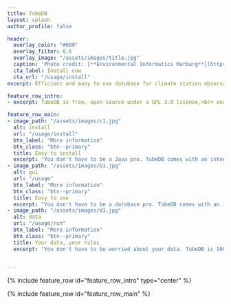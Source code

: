 ```yaml
---
title: TubeDB
layout: splash
author_profile: false

header:
  overlay_color: "#000"
  overlay_filter: 0.6
  overlay_image: "/assets/images/title.jpg"
  caption: 'Photo credit: [**Environmental Informatics Marburg**](https://www.flickr.com/environmentalinformatics-marburg/)'
  cta_label: Install now
  cta_url: "/usage/install"
excerpt: Efficient and easy to use database for climate station observations. Store, check, fill, aggregate, visualize and access your time series data on-demand.

feature_row_intro:
- excerpt: TubeDB is free, open source under a GPL 3.0 license,<br> and 100% Java backend + web frontend.

feature_row_main:
- image_path: "/assets/images/c1.jpg"
  alt: install
  url: "/usage/install"
  btn_label: "More information"
  btn_class: "btn--primary"
  title: Easy to install
  excerpt: "You don't have to be a Java pro. TubeDB comes with an integrated server. Download pre-build package or build from source automatically with Gradle."
- image_path: "/assets/images/b1.jpg"
  alt: gui
  url: "/usage"
  btn_label: "More information"
  btn_class: "btn--primary"
  title: Easy to use
  excerpt: "You don't have to be a database pro. TubeDB comes with an intuitive web-interface for preprocessing, gap filling, temporal aggregation and visualization."
- image_path: "/assets/images/d1.jpg"
  alt: data
  url: "/usage/run"
  btn_label: "More information"
  btn_class: "btn--primary"
  title: Your data, your rules
  excerpt: "You don't have to be worried about your data. TubeDB is 100% free, open source, runs on your server, and does not sent information to third parties."


---
```


{% include feature_row id="feature_row_intro" type="center" %}

{% include feature_row id="feature_row_main" %}


